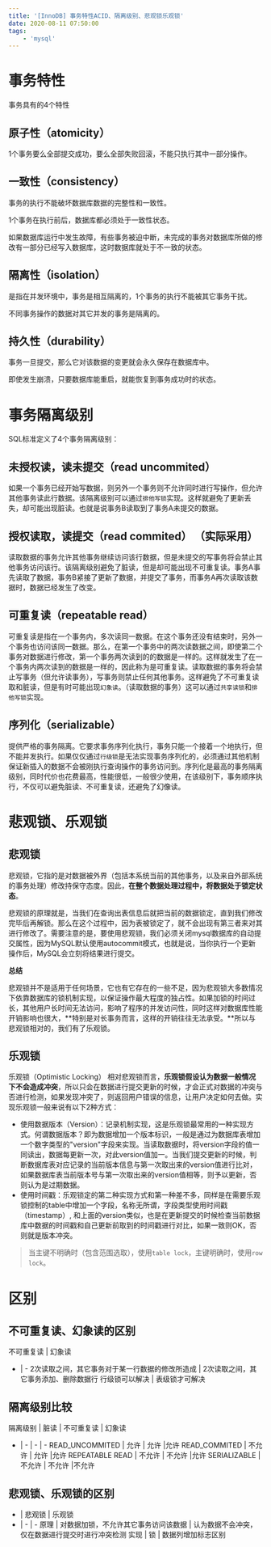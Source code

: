 ```yaml
---
title: '[InnoDB] 事务特性ACID、隔离级别、悲观锁乐观锁'
date: 2020-08-11 07:50:00
tags:
    - 'mysql'
---
```


# 事务特性
事务具有的4个特性

## 原子性（atomicity）

1个事务要么全部提交成功，要么全部失败回滚，不能只执行其中一部分操作。

## 一致性（consistency）

事务的执行不能破坏数据库数据的完整性和一致性。

1个事务在执行前后，数据库都必须处于一致性状态。

如果数据库运行中发生故障，有些事务被迫中断，未完成的事务对数据库所做的修改有一部分已经写入数据库，这时数据库就处于不一致的状态。

## 隔离性（isolation）

是指在并发环境中，事务是相互隔离的，1个事务的执行不能被其它事务干扰。

不同事务操作的数据对其它并发的事务是隔离的。

## 持久性（durability）

事务一旦提交，那么它对该数据的变更就会永久保存在数据库中。

即使发生崩溃，只要数据库能重启，就能恢复到事务成功时的状态。


# 事务隔离级别

SQL标准定义了4个事务隔离级别：

## 未授权读，读未提交（read uncommited）

如果一个事务已经开始写数据，则另外一个事务则不允许同时进行写操作，但允许其他事务读此行数据。该隔离级别可以通过`排他写锁`实现。这样就避免了更新丢失，却可能出现脏读。也就是说事务B读取到了事务A未提交的数据。

## 授权读取，读提交（read commited） （实际采用）

读取数据的事务允许其他事务继续访问该行数据，但是未提交的写事务将会禁止其他事务访问该行。该隔离级别避免了脏读，但是却可能出现不可重复读。事务A事先读取了数据，事务B紧接了更新了数据，并提交了事务，而事务A再次读取该数据时，数据已经发生了改变。

## 可重复读（repeatable read）

可重复读是指在一个事务内，多次读同一数据。在这个事务还没有结束时，另外一个事务也访问该同一数据。那么，在第一个事务中的两次读数据之间，即使第二个事务对数据进行修改，第一个事务两次读到的的数据是一样的。这样就发生了在一个事务内两次读到的数据是一样的，因此称为是可重复读。读取数据的事务将会禁止写事务（但允许读事务），写事务则禁止任何其他事务。这样避免了不可重复读取和脏读，但是有时可能出现`幻象读`。（读取数据的事务）这可以通过`共享读锁`和`排他写锁`实现。

## 序列化（serializable）

提供严格的事务隔离。它要求事务序列化执行，事务只能一个接着一个地执行，但不能并发执行。如果仅仅通过`行级锁`是无法实现事务序列化的，必须通过其他机制保证新插入的数据不会被刚执行查询操作的事务访问到。序列化是最高的事务隔离级别，同时代价也花费最高，性能很低，一般很少使用，在该级别下，事务顺序执行，不仅可以避免脏读、不可重复读，还避免了幻像读。

# 悲观锁、乐观锁

## 悲观锁
悲观锁，它指的是对数据被外界（包括本系统当前的其他事务，以及来自外部系统的事务处理）修改持保守态度。因此，**在整个数据处理过程中，将数据处于锁定状态**。

悲观锁的原理就是，当我们在查询出表信息后就把当前的数据锁定，直到我们修改完毕后再解锁。那么在这个过程中，因为表被锁定了，就不会出现有第三者来对其进行修改了。需要注意的是，要使用悲观锁，我们必须关闭mysql数据库的自动提交属性，因为MySQL默认使用autocommit模式，也就是说，当你执行一个更新操作后，MySQL会立刻将结果进行提交。

**总结**

悲观锁并不是适用于任何场景，它也有它存在的一些不足，因为悲观锁大多数情况下依靠数据库的锁机制实现，以保证操作最大程度的独占性。如果加锁的时间过长，其他用户长时间无法访问，影响了程序的并发访问性，同时这样对数据库性能开销影响也很大，**特别是对长事务而言，这样的开销往往无法承受。**所以与悲观锁相对的，我们有了乐观锁。

## 乐观锁

乐观锁（Optimistic Locking） 相对悲观锁而言，**乐观锁假设认为数据一般情况下不会造成冲突**，所以只会在数据进行提交更新的时候，才会正式对数据的冲突与否进行检测，如果发现冲突了，则返回用户错误的信息，让用户决定如何去做。实现乐观锁一般来说有以下2种方式：

- 使用数据版本（Version）：记录机制实现，这是乐观锁最常用的一种实现方式。何谓数据版本？即为数据增加一个版本标识，一般是通过为数据库表增加一个数字类型的"version"字段来实现。当读取数据时，将version字段的值一同读出，数据每更新一次，对此version值加一。当我们提交更新的时候，判断数据库表对应记录的当前版本信息与第一次取出来的version值进行比对，如果数据库表当前版本号与第一次取出来的version值相等，则予以更新，否则认为是过期数据。
- 使用时间戳：乐观锁定的第二种实现方式和第一种差不多，同样是在需要乐观锁控制的table中增加一个字段，名称无所谓，字段类型使用时间戳（timestamp）, 和上面的version类似，也是在更新提交的时候检查当前数据库中数据的时间戳和自己更新前取到的时间戳进行对比，如果一致则OK，否则就是版本冲突。

> 当主键不明确时（包含范围选取），使用`table lock`，主键明确时，使用`row lock`。

# 区别

## 不可重复读、幻象读的区别

不可重复读 | 幻象读
- | -
2次读取之间，其它事务对于某一行数据的修改所造成 | 2次读取之间，其它事务添加、删除数据行
行级锁可以解决 | 表级锁才可解决

## 隔离级别比较

隔离级别 | 脏读 | 不可重复读 | 幻象读
- | - | - | -
READ_UNCOMMITED |   允许    |   允许    |允许
READ_COMMITED   |   不允许  |   允许    |允许
REPEATABLE READ |   不允许  |   不允许  |允许
SERIALIZABLE    |   不允许  |   不允许  |不允许

## 悲观锁、乐观锁的区别

- | 悲观锁 | 乐观锁
- | - | -
原理 | 对数据加锁，不允许其它事务访问该数据 | 认为数据不会冲突，仅在数据进行提交时进行冲突检测
实现 | 锁 | 数据列增加标志区别